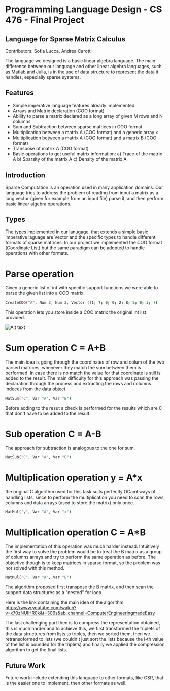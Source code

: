# Programming Language Design - CS 476 - Final Project
## Language for Sparse Matrix Calculus


Contributors: Sofia Lucca, Andrea Carotti

The language we designed is a basic linear algebra language. The main difference between our language and other linear algebra languages, such as Matlab and Julia, is in the use of data structure to represent the data it handles, especially sparse systems.



## Features
- Simple imperative language features already implemented
- Arrays and Matrix declaration (COO format)
- Ability to parse a matrix declared as a long array of given M rows and N columns
- Sum and Subtraction between sparse matrices in COO format
- Multiplication between a matrix A (COO format) and a generic array x
- Multiplication between a matrix A (COO format) and a matrix B (COO format)
- Transpose of matrix A (COO format)
- Basic operations to get useful matrix information:
    a) Trace of the matrix A
    b) Sparsity of the matrix A
    c) Density of the matrix A

## Introduction
Sparse Computation is an operation used in many application domains. Our language tries to address the problem of reading from input a matrix as a long vector (given for example from an input file) parse it, and then perform basic linear algebra operations.

## Types
The types implemented in our lanugage, that extends a simple basic imperative laguage are Vector and the specific types to handle different formats of sparse matrices. In our project we implemented the COO format (Coordinate List) but the same paradigm can be adopted to handle operations with other formats.

# Parse operation
Given a generic list of int with specific support functions we were able to parse the given list into a COO matrix.
```sh
CreateCOO("A", Num 3, Num 3, Vector ([1; 7; 0; 0; 2; 8; 5; 0; 3;]))
```
This operation lets you store inside a COO matrix the original int list provided.

![Alt text](img/coo_format?raw=true "Title")

# Sum operation C = A+B
The main idea is going through the coordinates of row and colum of the two parsed matrices, whenever they match the sum between them is performed. In case there is no match the value for that coordinate is still is added to the result. 
The main difficulty for this approach was passing the declaration through the process and extracting the rows and columns indeces from the data object.
```sh
MatSum("C", Var "A", Var "B")
```
Before adding to the resut a check is performed for the results which are 0 that don't have to be added to the result.

# Sub operation C = A-B
The approach for subtraction is analogous to the one for sum.
```sh
MatSub("C", Var "A", Var "B")
```

# Multiplication operation y = A*x
the original C algorithm used for this task suits perfectly OCaml ways of handling lists, since to perform the multiplication you need to scan the rows, columns and data arrays (used to store the matrix) only once.
```sh
MatMul("y", Var "A", Var "x")
```

# Multiplication operation C = A*B
The implementation of this operation was much harder instead. Intuitively the first way to solve the problem would be to treat the B matrix as a group of columns arrays and try to perform the same operation as before. The objective though is to keep matrices in sparse format, so the problem was not solved with this method.

```sh
MatMul("C", Var "A", Var "B")
```

The algorithm proposed first transpose the B matrix, and then scan the support data structures as a "nested" for loop.

Here is the link containing the main idea of the algorithm: https://www.youtube.com/watch?v=x70zNUIHR0k&t=306s&ab_channel=ComputerEngineeringmadeEasy

The last challenging part then is to compress the representation obtained, this is much harder and to achieve this, we first transformed the triplets of the data structures from lists to triples, then we sorted them, then we retransoformed to lists (we couldn't just sort the lists because the i-th value of the list is bounded for the triplets) and finally we applied the compression algorithm to get the final lists.


## Future Work

Future work include extending this language to other formats, like CSR, that is the easier one to implement, then other formats as well.